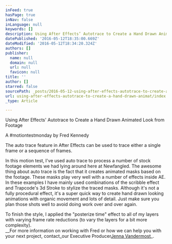 ```yaml
---
inFeed: true
hasPage: true
inNav: false
inLanguage: null
keywords: []
description: Using After Effects’ Autotrace to Create a Hand Drawn Animated Look from Footage
datePublished: '2016-05-12T18:35:00.669Z'
dateModified: '2016-05-12T18:34:20.324Z'
authors: []
publisher:
  name: null
  domain: null
  url: null
  favicon: null
title: ''
author: []
starred: false
sourcePath: _posts/2016-05-12-using-after-effects-autotrace-to-create-a-hand-drawn-animat.md
url: using-after-effects-autotrace-to-create-a-hand-drawn-animat/index.html
_type: Article

---
```

Using After Effects' Autotrace to Create a Hand Drawn Animated Look from Footage

A \#motiontestmonday by Fred Kennedy

The auto trace feature in After Effects can be used to trace either a single frame or a sequence of frames.

In this motion test, I've used auto trace to process a number of stock footage elements we had lying around here at Newfangled. The awesome thing about auto trace is the fact that it creates animated masks based on the footage. These masks play very well with a number of effects inside AE. In these examples I have mainly used combinations of the scribble effect and Trapcode's 3d Stroke to stylize the traced masks. Although it's not a fully procedural effect, it's a super quick way to create hand drawn looking animations with organic movement and lots of detail. Just make sure you plan those shots well to avoid doing work over and over again.

To finish the style, I applied the "posterize time" effect to all of my layers with varying frame rate reductions (to vary the layers for a bit more complexity).  
__For more information on working with Fred or how we can help you with your next project, contact_our Executive Producer[Jenna Vandermost][0]_.

[0]: http://t.umblr.com/redirect?z=http%3A%2F%2Fjenna%40newfangledstudios.com&t=ZTU2ODc0MmI2MTdkNjYwNzAxNGJmYjdhOGY5MWQ1MTQwNWZmYjAzNyxOZ2IyWFBBdw%3D%3D
